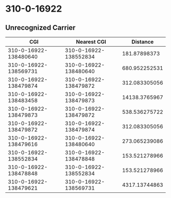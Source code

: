 # 310-0-16922
## Unrecognized Carrier


| CGI | Nearest CGI | Distance |
|-----|-------------|----------|
| 310-0-16922-138480640 | 310-0-16922-138552834 | 181.87898373 |
| 310-0-16922-138569731 | 310-0-16922-138480640 | 680.952252531 |
| 310-0-16922-138479874 | 310-0-16922-138479872 | 312.083305056 |
| 310-0-16922-138483458 | 310-0-16922-138479873 | 14138.3765967 |
| 310-0-16922-138479873 | 310-0-16922-138479872 | 538.536275722 |
| 310-0-16922-138479872 | 310-0-16922-138479874 | 312.083305056 |
| 310-0-16922-138479616 | 310-0-16922-138480640 | 273.065239086 |
| 310-0-16922-138552834 | 310-0-16922-138478848 | 153.521278966 |
| 310-0-16922-138478848 | 310-0-16922-138552834 | 153.521278966 |
| 310-0-16922-138479621 | 310-0-16922-138569731 | 4317.13744863 |
